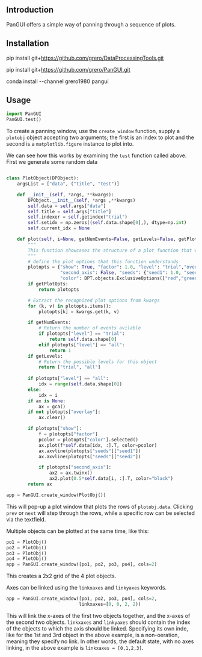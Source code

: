 Introduction
------------
PanGUI offers a simple way of panning through a sequence of plots.

Installation
-----------

pip install git+https://github.com/grero/DataProcessingTools.git

pip install git+https://github.com/grero/PanGUI.git

conda install --channel grero1980 pangui

Usage
------

```python
import PanGUI
PanGUI.test()
```

To create a panning window, use the ```create_window``` function, supply a ```plotobj``` object accepting two arguments; the first is an index to plot and the second is a ```matplotlib.figure``` instance to plot into.  

We can see how this works by examining the ```test``` function called above. First we generate some random data

```python

class PlotObject(DPObject):
    argsList = ["data", ("title", "test")]

    def __init__(self, *args, **kwargs):
        DPObject.__init__(self, *args ,**kwargs)
        self.data = self.args["data"]
        self.title = self.args["title"]
        self.indexer = self.getindex("trial")
        self.setidx = np.zeros((self.data.shape[0],), dtype=np.int)
        self.current_idx = None

    def plot(self, i=None, getNumEvents=False, getLevels=False, getPlotOpts=False, ax=None, **kwargs):
        """
        This function showcases the structure of a plot function that works with PanGUI.
        """
        # define the plot options that this function understands
        plotopts = {"show": True, "factor": 1.0, "level": "trial","overlay": False,
                    "second_axis": False, "seeds": {"seed1": 1.0, "seed2": 2.0},
                    "color": DPT.objects.ExclusiveOptions(["red","green"], 0)}
        if getPlotOpts:
            return plotopts

        # Extract the recognized plot options from kwargs
        for (k, v) in plotopts.items():
            plotopts[k] = kwargs.get(k, v)

        if getNumEvents:
            # Return the number of events avilable
            if plotopts["level"] == "trial":
                return self.data.shape[0]
            elif plotopts["level"] == "all":
                return 1
        if getLevels:        
            # Return the possible levels for this object
            return ["trial", "all"]
        
        if plotopts["level"] == "all":
            idx = range(self.data.shape[0])
        else:
            idx = i
        if ax is None:
            ax = gca()
        if not plotopts["overlay"]:
            ax.clear()

        if plotopts["show"]:
            f = plotopts["factor"]
            pcolor = plotopts["color"].selected()
            ax.plot(f*self.data[idx, :].T, color=pcolor)
            ax.axvline(plotopts["seeds"]["seed1"])
            ax.axvline(plotopts["seeds"]["seed2"])

            if plotopts["second_axis"]:
                ax2 = ax.twinx()
                ax2.plot(0.5*self.data[i, :].T, color="black")
        return ax

app = PanGUI.create_window(PlotObj())
```
This will pop-up a plot window that plots the rows of `plotobj.data`. Clicking `prev` or `next` will step through the rows, while a specific row can be selected via the textfield.

Multiple objects can be plotted at the same time, like this:

```python
po1 = PlotObj()
po2 = PlotObj()
po3 = PlotObj()
po4 = PlotObj()
app = PanGUI.create_window([po1, po2, po3, po4], cols=2)
```

This creates a 2x2 grid of the 4 plot objects.

Axes can be linked using the `linkxaxes` and `linkyaxes` keywords.

```python
app = PanGUI.create_window([po1, po2, po3, po4], cols=2,
                           linkxaxes=[0, 0, 2, 2))
```
This will link the x-axes of the first two objects together, and the x-axes of the second two objects. 
`linkxaxes` and `linkyaxes` should contain the index of the objects to which the axis should be linked. Specifying its own inde, like for the 1st and 3rd object in the above example, is a non-oeration, meaning they specify no link. In other words, the default state, with no axes linking, in the above example is `linkxaxes = [0,1,2,3]`.
